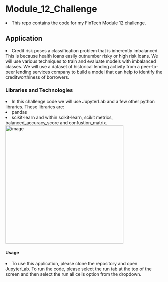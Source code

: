 <H1>Module_12_Challenge</H1>
<li>This repo contains the code for my FinTech Module 12 challenge.</li>
<H2>Application</H2>
<li>Credit risk poses a classification problem that is inherently imbalanced. This is because health loans easily outnumber risky or high risk loans. We will use various techniques to train and evaluate models with imbalanced classes. We will use a dataset of historical lending activity from a peer-to-peer lending services company to build a model that can help to identify the creditworthiness of borrowers.</li>
<H3>Libraries and Technologies</H3>
<li>In this challenge code we will use JupyterLab and a few other python libraries. These libraries are:</li>
<li>pandas</li>
<li>scikit-learn and within scikit-learn, scikit metrics, balanced_accuracy_score and confustion_matrix.</li>
<img width="377" alt="image" src="https://user-images.githubusercontent.com/113187706/208332650-9532ad80-1c79-402c-826d-1088a13b32df.png">
<H4>Usage</H4>
<li>To use this application, please clone the repository and open JupyterLab. To run the code, please select the run tab at the top of the screen and then select the run all cells option from the dropdown.</li>
